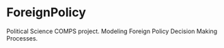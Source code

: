 # ForeignPolicy
Political Science COMPS project. Modeling Foreign Policy Decision Making Processes.
